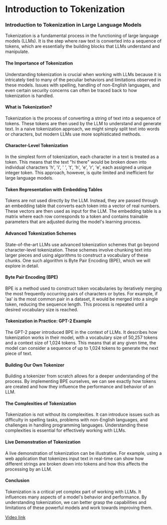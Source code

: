 # Introduction to Tokenization

### Introduction to Tokenization in Large Language Models

Tokenization is a fundamental process in the functioning of large language models (LLMs). It is the step where raw text is converted into a sequence of tokens, which are essentially the building blocks that LLMs understand and manipulate.

#### The Importance of Tokenization

Understanding tokenization is crucial when working with LLMs because it is intricately tied to many of the peculiar behaviors and limitations observed in these models. Issues with spelling, handling of non-English languages, and even certain security concerns can often be traced back to how tokenization is handled.

#### What is Tokenization?

Tokenization is the process of converting a string of text into a sequence of tokens. These tokens are then used by the LLM to understand and generate text. In a naive tokenization approach, we might simply split text into words or characters, but modern LLMs use more sophisticated methods.

#### Character-Level Tokenization

In the simplest form of tokenization, each character in a text is treated as a token. This means that the text "hi there" would be broken down into individual characters 'h', 'i', ' ', 't', 'h', 'e', 'r', 'e', each assigned a unique integer token. This approach, however, is quite limited and inefficient for large language models.

#### Token Representation with Embedding Tables

Tokens are not used directly by the LLM. Instead, they are passed through an embedding table that converts each token into a vector of real numbers. These vectors are then used as input for the LLM. The embedding table is a matrix where each row corresponds to a token and contains trainable parameters that are adjusted during the model's learning process.

#### Advanced Tokenization Schemes

State-of-the-art LLMs use advanced tokenization schemes that go beyond character-level tokenization. These schemes involve chunking text into larger pieces and using algorithms to construct a vocabulary of these chunks. One such algorithm is Byte Pair Encoding (BPE), which we will explore in detail.

#### Byte Pair Encoding (BPE)

BPE is a method used to construct token vocabularies by iteratively merging the most frequently occurring pairs of characters or bytes. For example, if 'aa' is the most common pair in a dataset, it would be merged into a single token, reducing the sequence length. This process is repeated until a desired vocabulary size is reached.

#### Tokenization in Practice: GPT-2 Example

The GPT-2 paper introduced BPE in the context of LLMs. It describes how tokenization works in their model, with a vocabulary size of 50,257 tokens and a context size of 1,024 tokens. This means that at any given time, the model can consider a sequence of up to 1,024 tokens to generate the next piece of text.

#### Building Our Own Tokenizer

Building a tokenizer from scratch allows for a deeper understanding of the process. By implementing BPE ourselves, we can see exactly how tokens are created and how they influence the performance and behavior of an LLM.

#### The Complexities of Tokenization

Tokenization is not without its complexities. It can introduce issues such as difficulty in spelling tasks, problems with non-English languages, and challenges in handling programming languages. Understanding these complexities is essential for effectively working with LLMs.

#### Live Demonstration of Tokenization

A live demonstration of tokenization can be illustrative. For example, using a web application that tokenizes input text in real-time can show how different strings are broken down into tokens and how this affects the processing by an LLM.

#### Conclusion

Tokenization is a critical yet complex part of working with LLMs. It influences many aspects of a model's behavior and performance. By understanding tokenization, we can better grasp the capabilities and limitations of these powerful models and work towards improving them.

[Video link](https://www.youtube.com/watch?v=zduSFxRajkE?t=0)